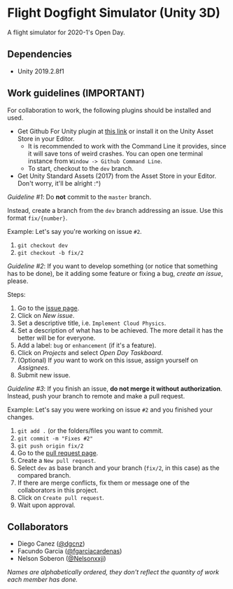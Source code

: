 # Flight Dogfight Simulator (Unity 3D)

A flight simulator for 2020-1's Open Day.

## Dependencies

- Unity 2019.2.8f1

## Work guidelines (IMPORTANT)

For collaboration to work, the following plugins should be installed and used.

- Get Github For Unity plugin at [this link](https://unity.github.com/) or install it on the Unity Asset Store in your Editor.
    - It is recommended to work with the Command Line it provides, since it will save tons of weird crashes. You can open one terminal instance from `Window -> Github Command Line`.
    - To start, checkout to the `dev` branch.
- Get Unity Standard Assets (2017) from the Asset Store in your Editor. Don't worry, it'll be alright :^)


*Guideline #1*: Do **not** commit to the `master` branch.

Instead, create a branch from the `dev` branch addressing an issue. Use this format `fix/{number}`. 

Example: Let's say you're working on issue `#2`.
1. `git checkout dev`
2. `git checkout -b fix/2`

*Guideline #2*: If you want to develop something (or notice that something has to be done), be it adding some feature or fixing a bug, *create an issue*, please.

Steps:

1. Go to the [issue page](https://github.com/l201-utec/flight-simulator/issues).
2. Click on *New issue*.
3. Set a descriptive title, i.e. `Implement Cloud Physics`.
4. Set a description of what has to be achieved. The more detail it has the better will be for everyone.
5. Add a label: `bug` or `enhancement` (if it's a feature).
6. Click on *Projects* and select *Open Day Taskboard*.
7. (Optional) If *you* want to work on this issue, assign yourself on *Assignees*.
8. Submit new issue.

*Guideline #3*: If you finish an issue, **do not merge it without authorization**. Instead, push your branch to remote and make a pull request.

Example: Let's say you were working on issue `#2` and you finished your changes.

1. `git add .` (or the folders/files you want to commit.
2. `git commit -m "Fixes #2"`
3. `git push origin fix/2`
4. Go to the [pull request page](https://github.com/l201-utec/flight-simulator/pulls).
5. Create a `New pull request`.
6. Select `dev` as base branch and your branch (`fix/2`, in this case) as the compared branch.
7. If there are merge conflicts, fix them or message one of the collaborators in this project.
8. Click on `Create pull request`.
9. Wait upon approval.


## Collaborators 

- Diego Canez ([@dgcnz](https://github.com/dgcnz))
- Facundo Garcia ([@fgarciacardenas](https://github.com/fgarciacardenas))
- Nelson Soberon ([@Nelsonxxji](https://github.com/Nelsonxxji))


*Names are alphabetically ordered, they don't reflect the quantity of work each member has done.*
